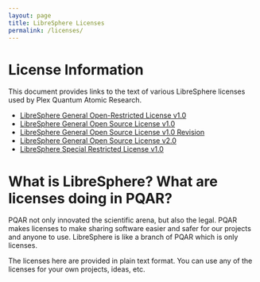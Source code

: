 ```yaml
---
layout: page
title: LibreSphere Licenses
permalink: /licenses/
---
```


# License Information

This document provides links to the text of various LibreSphere licenses used by Plex Quantum Atomic Research.

- [LibreSphere General Open-Restricted License v1.0](licenses/LibreSphere_General_Open_Restricted_License_v1.0.txt)
- [LibreSphere General Open Source License v1.0](licenses/LibreSphere_General_Open_Source_License_v1.0.txt)
- [LibreSphere General Open Source License v1.0 Revision](licenses/LibreSphere_General_Open_Source_License_v1.0_Revision.txt)
- [LibreSphere General Open Source License v2.0](licenses/LibreSphere_General_Open_Source_License_v2.0.txt)
- [LibreSphere Special Restricted License v1.0](licenses/LibreSphere_Special_Restricted_License_v1.0.txt)

# What is LibreSphere? What are licenses doing in PQAR?
PQAR not only innovated the scientific arena, but also the legal. PQAR makes licenses to make sharing software easier and safer for our projects and anyone to use. LibreSphere is like a branch of PQAR which is only licenses.

The licenses here are provided in plain text format. You can use any of the licenses for your own projects, ideas, etc.

